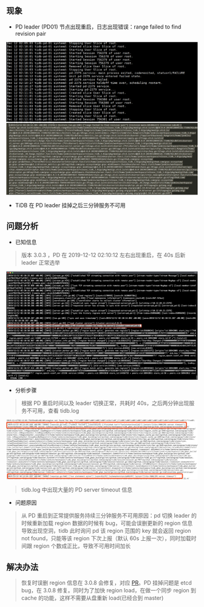 ## 现象
* PD leader (PD01) 节点出现重启，日志出现错误：range failed to find revision pair

![](./resources/case947_1.png)
![](./resources/case947_2.png)

* TiDB 在 PD leader 挂掉之后三分钟服务不可用

## 问题分析
* 已知信息

>版本 3.0.3 ，PD 在 2019-12-12 02:10:12 左右出现重启，在 40s 后新 leader 正常选举

![](./resources/case947_3.png)

* 分析步骤

> 根据 PD 重启时间以及 leader 切换正常，共耗时 40s，之后两分钟出现服务不可用，查看 tidb.log

![](./resources/case947_4.png)

> tidb.log 中出现大量的 PD server timeout 信息

* 问题原因

>从 PD 重启到正常提供服务持续三分钟服务不可用原因：pd 切换 leader 的时候重新加载 region 数据的时候有 bug，可能会误删更新的 region 信息导致出现空洞，tidb 此时询问 pd 该 region 范围的 key 就会返回 region not found，只能等该 region 下次上报（默认 60s 上报一次），同时加载时间跟 region 个数成正比，导致不可用时间加长

## 解决办法
>恢复时误删 region 信息在 3.0.8 会修复，对应 [PR](https://github.com/pingcap/pd/pull/2022)。PD 挂掉问题是 etcd bug，在 3.0.8 修复。同时为了加快 region load，在做一个同步 region 到 cache 的功能，这样不需要从盘重新 load(已经合到 master)
